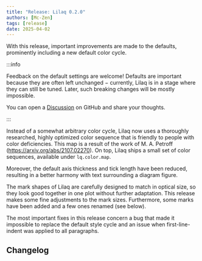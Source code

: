 ```yaml
---
title: "Release: Lilaq 0.2.0"
authors: [Mc-Zen]
tags: [release]
date: 2025-04-02
---
```


With this release, important improvements are made to the defaults, prominently including a new default color cycle.  
<!-- truncate -->

:::info

Feedback on the default settings are welcome! Defaults are important because they are often left unchanged − currently, Lilaq is in a stage where they can still be tuned. Later, such breaking changes will be mostly impossible. 

You can open a [Discussion](https://github.com/orgs/lilaq-project/discussions) on GitHub and share your thoughts. 

:::

Instead of a somewhat arbitrary color cycle, Lilaq now uses a thoroughly researched, highly optimized color sequence that is friendly to people with color deficiencies. This map is a result of the work of M. A. Petroff (https://arxiv.org/abs/2107.02270). 
On top, Lilaq ships a small set of color sequences, available under `lq.color.map`. 

Moreover, the default axis thickness and tick length have been reduced, resulting in a better harmony with text surrounding a diagram figure. 

The mark shapes of Lilaq are carefully designed to match in optical size, so they look good together in one plot without further adaptation. This release makes some fine adjustments to the mark sizes. Furthermore, some marks have been added and a few ones renamed (see below). 

The most important fixes in this release concern a bug that made it impossible to replace the default style cycle and an issue when first-line-indent was applied to all paragraphs. 




## Changelog
